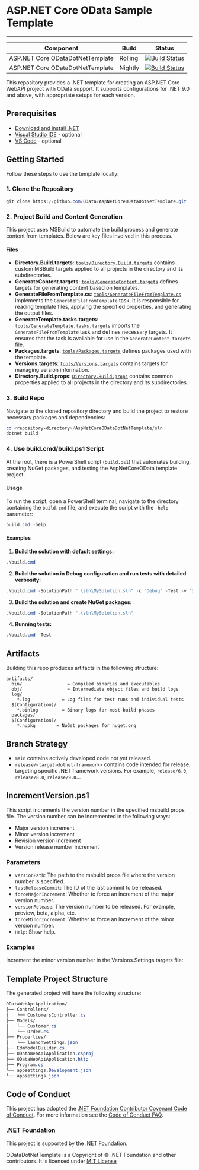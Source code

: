 # ASP.NET Core OData Sample Template

---

Component | Build  | Status 
--------|--------- |---------
ASP.NET Core ODataDotNetTemplate|Rolling | [![Build Status](https://msazure.visualstudio.com/One/_apis/build/status/407212?repoName=OData/ODataDotNetTemplate&branchName=release/9.0)](https://msazure.visualstudio.com/One/_build/latest/407212?repoName=OData/ODataDotNetTemplate&branchName=release/9.0)
ASP.NET Core ODataDotNetTemplate|Nightly | [![Build Status](https://msazure.visualstudio.com/One/_apis/build/status/407217?repoName=OData/ODataDotNetTemplate&branchName=release/9.0)](https://msazure.visualstudio.com/One/_build/latest/407217?repoName=OData/ODataDotNetTemplate&branchName=release/9.0)

This repository provides a .NET template for creating an ASP.NET Core WebAPI project with OData support. It supports configurations for .NET 9.0 and above, with appropriate setups for each version.

## Prerequisites

- [Download and install .NET](https://dotnet.microsoft.com/en-us/download)
- [Visual Studio IDE](https://visualstudio.microsoft.com/#vs-section) - optional
- [VS Code](https://visualstudio.microsoft.com/#vscode-section) - optional

## Getting Started

Follow these steps to use the template locally:

### 1. Clone the Repository

```powershell
git clone https://github.com/OData/AspNetCoreODataDotNetTemplate.git
```

### 2. Project Build and Content Generation

This project uses MSBuild to automate the build process and generate content from templates. Below are key files involved in this process.

#### Files

- **Directory.Build.targets**: [`tools/Directory.Build.targets`](./tools/Directory.Build.targets) contains custom MSBuild targets applied to all projects in the directory and its subdirectories.
- **GenerateContent.targets**: [`tools/GenerateContent.targets`](./tools/GenerateContent.targets) defines targets for generating content based on templates.
- **GenerateFileFromTemplate.cs**: [`tools/GenerateFileFromTemplate.cs`](./tools/GenerateFileFromTemplate.cs) implements the `GenerateFileFromTemplate` task. It is responsible for reading template files, applying the specified properties, and generating the output files.
- **GenerateTemplate.tasks.targets**: [`tools/GenerateTemplate.tasks.targets`](./tools/GenerateTemplate.tasks.targets) imports the `GenerateFileFromTemplate` task and defines necessary targets. It ensures that the task is available for use in the `GenerateContent.targets` file.
- **Packages.targets**: [`tools/Packages.targets`](./tools/Packages.targets) defines packages used with the template.
- **Versions.targets**: [`tools/Versions.targets`](./tools/Versions.targets) contains targets for managing version information.
- **Directory.Build.props**: [`Directory.Build.props`](./Directory.Build.props) contains common properties applied to all projects in the directory and its subdirectories.

### 3. Build Repo

Navigate to the cloned repository directory and build the project to restore necessary packages and dependencies:

```powershell
cd <repository-directory>/AspNetCoreODataDotNetTemplate/sln
dotnet build
```

### 4. Use build.cmd/build.ps1 Script

At the root, there is a PowerShell script (`build.ps1`) that automates building, creating NuGet packages, and testing the AspNetCoreOData template project.

#### Usage

To run the script, open a PowerShell terminal, navigate to the directory containing the `build.cmd` file, and execute the script with the `-help` parameter:

```powershell
build.cmd -help
```

#### Examples

1. **Build the solution with default settings:**
  ```powershell
  .\build.cmd
  ```

2. **Build the solution in Debug configuration and run tests with detailed verbosity:**
  ```powershell
  .\build.cmd -SolutionPath ".\sln\MySolution.sln" -c "Debug" -Test -v "Detailed"
  ```

3. **Build the solution and create NuGet packages:**
  ```powershell
  .\build.cmd -SolutionPath ".\sln\MySolution.sln"
  ```

4. **Running tests:**
  ```powershell
  .\build.cmd -Test
  ```

## Artifacts

Building this repo produces artifacts in the following structure:

```text
artifacts/
  bin/                 = Compiled binaries and executables
  obj/                 = Intermediate object files and build logs
  log/
    *.log            = Log files for test runs and individual tests
  $(Configuration)/
    *.binlog         = Binary logs for most build phases
  packages/
  $(Configuration)/
    *.nupkg        = NuGet packages for nuget.org
```

## Branch Strategy

- `main` contains actively developed code not yet released.
- `release/<target-dotnet-framework>` contains code intended for release, targeting specific .NET framework versions. For example, `release/6.0`, `release/8.0`, `release/9.0`...

## IncrementVersion.ps1

This script increments the version number in the specified msbuild props file. The version number can be incremented in the following ways:
- Major version increment
- Minor version increment
- Revision version increment
- Version release number increment

### Parameters

- `versionPath`: The path to the msbuild props file where the version number is specified.
- `lastReleaseCommit`: The ID of the last commit to be released.
- `forceMajorIncrement`: Whether to force an increment of the major version number.
- `versionRelease`: The version number to be released. For example, preview, beta, alpha, etc.
- `forceMinorIncrement`: Whether to force an increment of the minor version number.
- `Help`: Show help.

### Examples

Increment the minor version number in the Versions.Settings.targets file:

## Template Project Structure

The generated project will have the following structure:

```css
ODataWebApiApplication/
├── Controllers/
│   └── CustomersController.cs
├── Models/
│   └── Customer.cs
│   └── Order.cs
├── Properties/
│   └── launchSettings.json
├── EdmModelBuilder.cs
├── ODataWebApiApplication.csproj
├── ODataWebApiApplication.http
├── Program.cs
└── appsettings.Development.json
└── appsettings.json
```

## Code of Conduct

This project has adopted the [.NET Foundation Contributor Covenant Code of Conduct](https://dotnetfoundation.org/about/policies/code-of-conduct). For more information see the [Code of Conduct FAQ](https://dotnetfoundation.org/about/faq).

### .NET Foundation

This project is supported by the [.NET Foundation](https://dotnetfoundation.org).

ODataDotNetTemplate is a Copyright of &copy; .NET Foundation and other contributors. It is licensed under [MIT License](https://github.com/OData/ODataDotNetTemplate/blob/main/License.txt)
